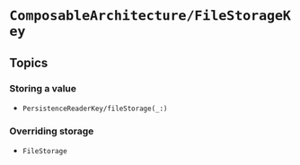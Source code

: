 # ``ComposableArchitecture/FileStorageKey``

## Topics

### Storing a value

- ``PersistenceReaderKey/fileStorage(_:)``

### Overriding storage

- ``FileStorage``
